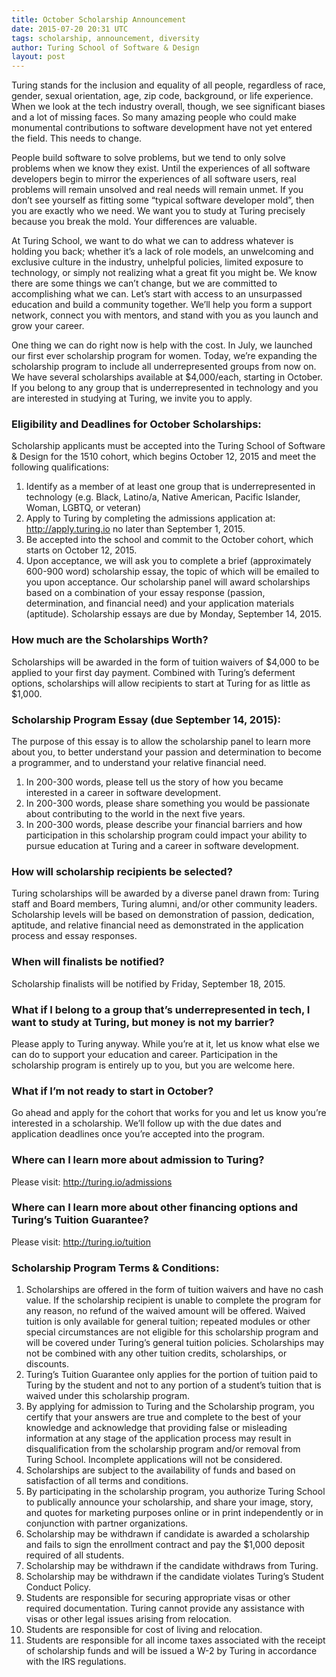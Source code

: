 ```yaml
---
title: October Scholarship Announcement
date: 2015-07-20 20:31 UTC
tags: scholarship, announcement, diversity
author: Turing School of Software & Design
layout: post
---
```


Turing stands for the inclusion and equality of all people, regardless of race, gender, sexual orientation, age, zip code, background, or life experience. When we look at the tech industry overall, though, we see significant biases and a lot of missing faces. So many amazing people who could make monumental contributions to software development have not yet entered the field. This needs to change.

People build software to solve problems, but we tend to only solve problems when we know they exist. Until the experiences of all software developers begin to mirror the experiences of all software users, real problems will remain unsolved and real needs will remain unmet. If you don’t see yourself as fitting some “typical software developer mold”, then you are exactly who we need. We want you to study at Turing precisely because you break the mold. Your differences are valuable.

At Turing School, we want to do what we can to address whatever is holding you back; whether it’s a lack of role models, an unwelcoming and exclusive culture in the industry, unhelpful policies, limited exposure to technology, or simply not realizing what a great fit you might be. We know there are some things we can’t change, but we are committed to accomplishing what we can. Let’s start with access to an unsurpassed education and build a community together. We’ll help you form a support network, connect you with mentors, and stand with you as you launch and grow your career.

One thing we can do right now is help with the cost. In July, we launched our first ever scholarship program for women. Today, we’re expanding the scholarship program to include all underrepresented groups from now on. We have several scholarships available at $4,000/each, starting in October. If you belong to any group that is underrepresented in technology and you are interested in studying at Turing, we invite you to apply.


### Eligibility and Deadlines for October Scholarships:

Scholarship applicants must be accepted into the Turing School of Software & Design for the 1510 cohort, which begins October 12, 2015 and meet the following qualifications:

1. Identify as a member of at least one group that is underrepresented in technology (e.g. Black, Latino/a, Native American, Pacific Islander, Woman, LGBTQ, or veteran)
2. Apply to Turing by completing the admissions application at: http://apply.turing.io no later than September 1, 2015.
3. Be accepted into the school and commit to the October cohort, which starts on October 12, 2015.
4. Upon acceptance, we will ask you to complete a brief (approximately 600-900 word) scholarship essay, the topic of which will be emailed to you upon acceptance. Our scholarship panel will award scholarships based on a combination of your essay response (passion, determination, and financial need) and your application materials (aptitude). Scholarship essays are due by Monday, September 14, 2015.

### How much are the Scholarships Worth?

Scholarships will be awarded in the form of tuition waivers of $4,000 to be applied to your first day payment. Combined with Turing’s deferment options, scholarships will allow recipients to start at Turing for as little as $1,000.

### Scholarship Program Essay (due September 14, 2015):

The purpose of this essay is to allow the scholarship panel to learn more about you, to better understand your passion and determination to become a programmer, and to understand your relative financial need.

1. In 200-300 words, please tell us the story of how you became interested in a career in software development.
2. In 200-300 words, please share something you would be passionate about contributing to the world in the next five years.
3. In 200-300 words, please describe your financial barriers and how participation in this scholarship program could impact your ability to pursue education at Turing and a career in software development.

### How will scholarship recipients be selected?

Turing scholarships will be awarded by a diverse panel drawn from: Turing staff and Board members, Turing alumni, and/or other community leaders. Scholarship levels will be based on demonstration of passion, dedication, aptitude, and relative financial need as demonstrated in the application process and essay responses.

### When will finalists be notified?

Scholarship finalists will be notified by Friday, September 18, 2015.

### What if I belong to a group that’s underrepresented in tech, I want to study at Turing, but money is not my barrier?

Please apply to Turing anyway. While you’re at it, let us know what else we can do to support your education and career. Participation in the scholarship program is entirely up to you, but you are welcome here.

### What if I’m not ready to start in October?

Go ahead and apply for the cohort that works for you and let us know you’re interested in a scholarship. We’ll follow up with the due dates and application deadlines once you’re accepted into the program.

### Where can I learn more about admission to Turing?
Please visit: http://turing.io/admissions

### Where can I learn more about other financing options and Turing’s Tuition Guarantee?
Please visit: http://turing.io/tuition

### Scholarship Program Terms & Conditions:

1. Scholarships are offered in the form of tuition waivers and have no cash value. If the scholarship recipient is unable to complete the program for any reason, no refund of the waived amount will be offered. Waived tuition is only available for general tuition; repeated modules or other special circumstances are not eligible for this scholarship program and will be covered under Turing’s general tuition policies. Scholarships may not be combined with any other tuition credits, scholarships, or discounts.
2. Turing’s Tuition Guarantee only applies for the portion of tuition paid to Turing by the student and not to any portion of a student’s tuition that is waived under this scholarship program.
3. By applying for admission to Turing and the Scholarship program, you certify that your answers are true and complete to the best of your knowledge and acknowledge that providing false or misleading information at any stage of the application process may result in disqualification from the scholarship program and/or removal from Turing School. Incomplete applications will not be considered.
4. Scholarships are subject to the availability of funds and based on satisfaction of all terms and conditions.
5. By participating in the scholarship program, you authorize Turing School to publically announce your scholarship, and share your image, story, and quotes for marketing purposes online or in print independently or in conjunction with partner organizations.
6. Scholarship may be withdrawn if candidate is awarded a scholarship and fails to sign the enrollment contract and pay the $1,000 deposit required of all students.
7. Scholarship may be withdrawn if the candidate withdraws from Turing.
8. Scholarship may be withdrawn if the candidate violates Turing’s Student Conduct Policy.
9. Students are responsible for securing appropriate visas or other required documentation. Turing cannot provide any assistance with visas or other legal issues arising from relocation.
10. Students are responsible for cost of living and relocation.
11. Students are responsible for all income taxes associated with the receipt of scholarship funds and will be issued a W-2 by Turing in accordance with the IRS regulations.
